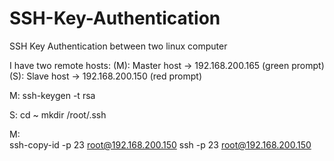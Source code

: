 # SSH-Key-Authentication
SSH Key Authentication between two linux computer

I have two remote hosts:
  (M): Master host -> 192.168.200.165 (green prompt)
  (S): Slave host  -> 192.168.200.150 (red prompt)

M:
  ssh-keygen -t rsa
  
S:
  cd ~
  mkdir /root/.ssh
  
M:  
  ssh-copy-id -p 23 root@192.168.200.150
  ssh -p 23 root@192.168.200.150
  
